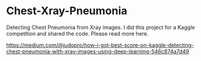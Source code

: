 # Chest-Xray-Pneumonia

Detecting Chest Pneumonia from Xray images. I did this project for a Kaggle competition and shared the code.
Please read more here.

https://medium.com/@judopro/how-i-got-best-score-on-kaggle-detecting-chest-pneumonia-with-xray-images-using-deep-learning-546c874a7d49
